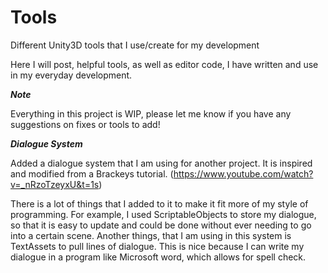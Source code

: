 # Tools
Different Unity3D tools that I use/create for my development

Here I will post, helpful tools, as well as editor code, I have written and use in my everyday development.

***Note***

Everything in this project is WIP, please let me know if you have any suggestions on fixes or tools to add!

***Dialogue System***

Added a dialogue system that I am using for another project. It is inspired and modified from a Brackeys tutorial.  (https://www.youtube.com/watch?v=_nRzoTzeyxU&t=1s)

There is a lot of things that I added to it to make it fit more of my style of programming. For example, I used ScriptableObjects to store my dialogue, so that it is easy to update and could be done without ever needing to go into a certain scene. Another things, that I am using in this system is TextAssets to pull lines of dialogue. This is nice because I can write my dialogue in a program like Microsoft word, which allows for spell check. 

